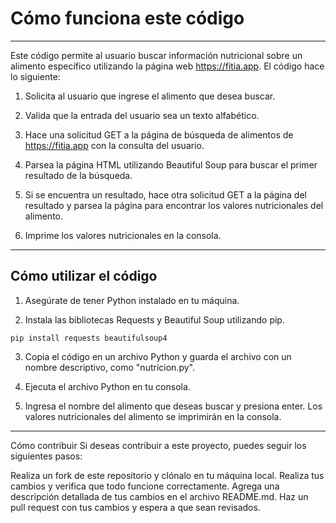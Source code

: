 # Cómo funciona este código
---

Este código permite al usuario buscar información nutricional sobre un alimento específico utilizando la página web https://fitia.app. El código hace lo siguiente:

1. Solicita al usuario que ingrese el alimento que desea buscar.

2. Valida que la entrada del usuario sea un texto alfabético.

3. Hace una solicitud GET a la página de búsqueda de alimentos de https://fitia.app con la consulta del usuario.

4. Parsea la página HTML utilizando Beautiful Soup para buscar el primer resultado de la búsqueda.

5. Si se encuentra un resultado, hace otra solicitud GET a la página del resultado y parsea la página para encontrar los valores nutricionales del alimento.

6. Imprime los valores nutricionales en la consola.

---

## Cómo utilizar el código

1. Asegúrate de tener Python instalado en tu máquina.

2. Instala las bibliotecas Requests y Beautiful Soup utilizando pip.
```
pip install requests beautifulsoup4
```

3. Copia el código en un archivo Python y guarda el archivo con un nombre descriptivo, como "nutricion.py".

4. Ejecuta el archivo Python en tu consola.

5. Ingresa el nombre del alimento que deseas buscar y presiona enter.
Los valores nutricionales del alimento se imprimirán en la consola.

---
Cómo contribuir
Si deseas contribuir a este proyecto, puedes seguir los siguientes pasos:

Realiza un fork de este repositorio y clónalo en tu máquina local.
Realiza tus cambios y verifica que todo funcione correctamente.
Agrega una descripción detallada de tus cambios en el archivo README.md.
Haz un pull request con tus cambios y espera a que sean revisados.